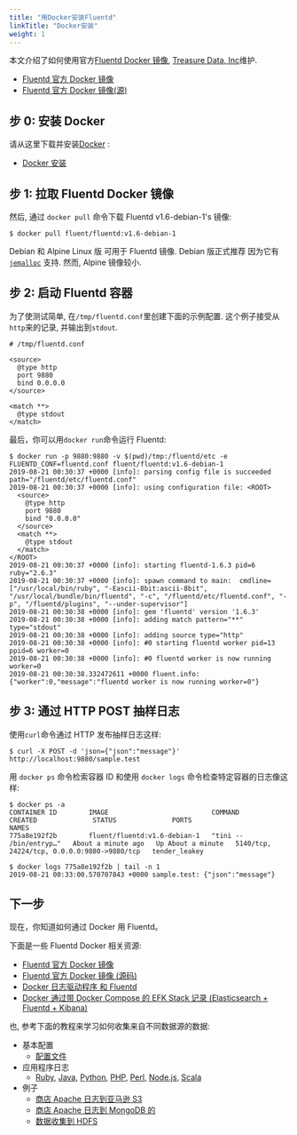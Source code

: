 ```yaml
---
title: "用Docker安装Fluentd"
linkTitle: "Docker安装"
weight: 1
---
```


本文介绍了如何使用官方[Fluentd Docker 镜像](https://hub.docker.com/r/fluent/fluentd/), [Treasure Data, Inc](http://www.treasuredata.com/)维护.

- [Fluentd 官方 Docker 镜像](https://hub.docker.com/r/fluent/fluentd/)
- [Fluentd 官方 Docker 镜像(源)](https://github.com/fluent/fluentd-docker-image)

## 步 0: 安装 Docker

请从这里下载并安装[Docker](https://www.docker.com/) :

- [Docker 安装](https://docs.docker.com/engine/installation/)

## 步 1: 拉取 Fluentd Docker 镜像

然后, 通过 `docker pull` 命令下载 Fluentd v1.6-debian-1's 镜像:

```{.CodeRay}
$ docker pull fluent/fluentd:v1.6-debian-1
```

Debian 和 Alpine Linux 版 可用于 Fluentd 镜像.
Debian 版正式推荐 因为它有[`jemalloc`](https://github.com/jemalloc/jemalloc) 支持.
然而, Alpine 镜像较小.

## 步 2: 启动 Fluentd 容器

为了使测试简单, 在`/tmp/fluentd.conf`里创建下面的示例配置.
这个例子接受从`http`来的记录, 并输出到`stdout`.

```{.CodeRay}
# /tmp/fluentd.conf

<source>
  @type http
  port 9880
  bind 0.0.0.0
</source>

<match **>
  @type stdout
</match>
```

最后，你可以用`docker run`命令运行 Fluentd:

```{.CodeRay}
$ docker run -p 9880:9880 -v $(pwd)/tmp:/fluentd/etc -e FLUENTD_CONF=fluentd.conf fluent/fluentd:v1.6-debian-1
2019-08-21 00:30:37 +0000 [info]: parsing config file is succeeded path="/fluentd/etc/fluentd.conf"
2019-08-21 00:30:37 +0000 [info]: using configuration file: <ROOT>
  <source>
    @type http
    port 9880
    bind "0.0.0.0"
  </source>
  <match **>
    @type stdout
  </match>
</ROOT>
2019-08-21 00:30:37 +0000 [info]: starting fluentd-1.6.3 pid=6 ruby="2.6.3"
2019-08-21 00:30:37 +0000 [info]: spawn command to main:  cmdline=["/usr/local/bin/ruby", "-Eascii-8bit:ascii-8bit", "/usr/local/bundle/bin/fluentd", "-c", "/fluentd/etc/fluentd.conf", "-p", "/fluentd/plugins", "--under-supervisor"]
2019-08-21 00:30:38 +0000 [info]: gem 'fluentd' version '1.6.3'
2019-08-21 00:30:38 +0000 [info]: adding match pattern="**" type="stdout"
2019-08-21 00:30:38 +0000 [info]: adding source type="http"
2019-08-21 00:30:38 +0000 [info]: #0 starting fluentd worker pid=13 ppid=6 worker=0
2019-08-21 00:30:38 +0000 [info]: #0 fluentd worker is now running worker=0
2019-08-21 00:30:38.332472611 +0000 fluent.info: {"worker":0,"message":"fluentd worker is now running worker=0"}
```

## 步 3: 通过 HTTP POST 抽样日志

使用`curl`命令通过 HTTP 发布抽样日志这样:

```{.CodeRay}
$ curl -X POST -d 'json={"json":"message"}' http://localhost:9880/sample.test
```

用 `docker ps` 命令检索容器 ID 和使用 `docker logs` 命令检查特定容器的日志像这样:

```{.CodeRay}
$ docker ps -a
CONTAINER ID        IMAGE                          COMMAND                  CREATED              STATUS              PORTS                                         NAMES
775a8e192f2b        fluent/fluentd:v1.6-debian-1   "tini -- /bin/entryp…"   About a minute ago   Up About a minute   5140/tcp, 24224/tcp, 0.0.0.0:9880->9880/tcp   tender_leakey

$ docker logs 775a8e192f2b | tail -n 1
2019-08-21 00:33:00.570707843 +0000 sample.test: {"json":"message"}
```

## 下一步

现在，你知道如何通过 Docker 用 Fluentd。

下面是一些 Fluentd Docker 相关资源:

- [Fluentd 官方 Docker 镜像](https://hub.docker.com/r/fluent/fluentd/)
- [Fluentd 官方 Docker 镜像 (源码)](https://github.com/fluent/fluentd-docker-image)
- [Docker 日志驱动程序 和 Fluentd](/container-deployment/docker-logging-driver.md)
- [Docker 通过带 Docker Compose 的 EFK Stack 记录 (Elasticsearch + Fluentd + Kibana) ](/container-deployment/docker-compose.md)

也, 参考下面的教程来学习如何收集来自不同数据源的数据:

- 基本配置
  - [配置文件](/configuration/config-file.md)
- 应用程序日志
  - [Ruby](/language/ruby.md), [Java](/language/java.md),
    [Python](/language/python.md), [PHP](/language/php.md),
    [Perl](/language/perl.md), [Node.js](/language/nodejs.md),
    [Scala](/language/scala.md)
- 例子
  - [商店 Apache 日志到亚马逊 S3](/guides/apache-to-s3.md)
  - [商店 Apache 日志到 MongoDB 的](/guides/apache-to-mongodb.md)
  - [数据收集到 HDFS](/guides/http-to-hdfs.md)
